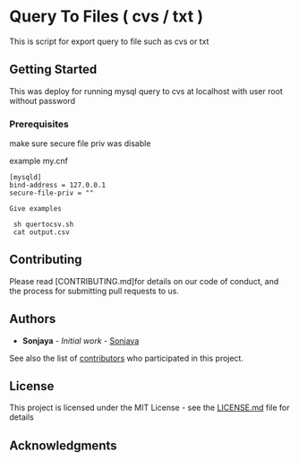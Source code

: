 # Query To Files ( cvs / txt )  

This is script for export query to file such as cvs or txt 

## Getting Started

This was deploy for running mysql query to cvs at localhost with user root without password 

### Prerequisites

make sure secure file priv was disable 

example my.cnf 

```
[mysqld]
bind-address = 127.0.0.1
secure-file-priv = ""
````
```
Give examples
```
```
 sh quertocsv.sh 
 cat output.csv
```

## Contributing

Please read [CONTRIBUTING.md]for details on our code of conduct, and the process for submitting pull requests to us.


## Authors

* **Sonjaya** - *Initial work* - [Sonjaya](https://github.com/sicute)

See also the list of [contributors](https://github.com/your/project/contributors) who participated in this project.

## License

This project is licensed under the MIT License - see the [LICENSE.md](LICENSE.md) file for details

## Acknowledgments

